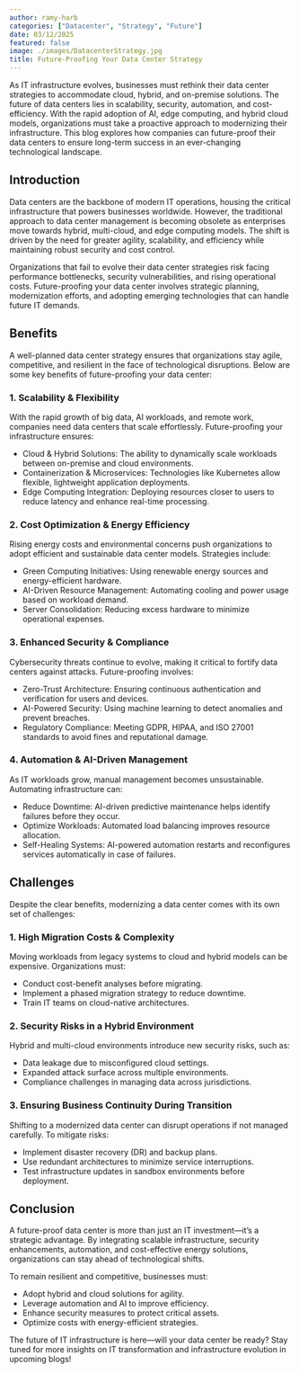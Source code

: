 ```yaml
---
author: ramy-harb
categories: ["Datacenter", "Strategy", "Future"]
date: 03/12/2025
featured: false
image: ./images/DatacenterStrategy.jpg
title: Future-Proofing Your Data Center Strategy
---
```


As IT infrastructure evolves, businesses must rethink their data center strategies to accommodate cloud, hybrid, and on-premise solutions. The future of data centers lies in scalability, security, automation, and cost-efficiency. With the rapid adoption of AI, edge computing, and hybrid cloud models, organizations must take a proactive approach to modernizing their infrastructure. This blog explores how companies can future-proof their data centers to ensure long-term success in an ever-changing technological landscape.

## Introduction

Data centers are the backbone of modern IT operations, housing the critical infrastructure that powers businesses worldwide. However, the traditional approach to data center management is becoming obsolete as enterprises move towards hybrid, multi-cloud, and edge computing models. The shift is driven by the need for greater agility, scalability, and efficiency while maintaining robust security and cost control.

Organizations that fail to evolve their data center strategies risk facing performance bottlenecks, security vulnerabilities, and rising operational costs. Future-proofing your data center involves strategic planning, modernization efforts, and adopting emerging technologies that can handle future IT demands.

## Benefits

A well-planned data center strategy ensures that organizations stay agile, competitive, and resilient in the face of technological disruptions. Below are some key benefits of future-proofing your data center:

### 1. Scalability & Flexibility

With the rapid growth of big data, AI workloads, and remote work, companies need data centers that scale effortlessly. Future-proofing your infrastructure ensures:

-   Cloud & Hybrid Solutions: The ability to dynamically scale workloads between on-premise and cloud environments.
-   Containerization & Microservices: Technologies like Kubernetes allow flexible, lightweight application deployments.
-   Edge Computing Integration: Deploying resources closer to users to reduce latency and enhance real-time processing.

### 2. Cost Optimization & Energy Efficiency

Rising energy costs and environmental concerns push organizations to adopt efficient and sustainable data center models. Strategies include:

-   Green Computing Initiatives: Using renewable energy sources and energy-efficient hardware.
-   AI-Driven Resource Management: Automating cooling and power usage based on workload demand.
-   Server Consolidation: Reducing excess hardware to minimize operational expenses.

### 3. Enhanced Security & Compliance

Cybersecurity threats continue to evolve, making it critical to fortify data centers against attacks. Future-proofing involves:

-   Zero-Trust Architecture: Ensuring continuous authentication and verification for users and devices.
-   AI-Powered Security: Using machine learning to detect anomalies and prevent breaches.
-   Regulatory Compliance: Meeting GDPR, HIPAA, and ISO 27001 standards to avoid fines and reputational damage.

### 4. Automation & AI-Driven Management

As IT workloads grow, manual management becomes unsustainable. Automating infrastructure can:

-   Reduce Downtime: AI-driven predictive maintenance helps identify failures before they occur.
-   Optimize Workloads: Automated load balancing improves resource allocation.
-   Self-Healing Systems: AI-powered automation restarts and reconfigures services automatically in case of failures.

## Challenges

Despite the clear benefits, modernizing a data center comes with its own set of challenges:

### 1. High Migration Costs & Complexity

Moving workloads from legacy systems to cloud and hybrid models can be expensive. Organizations must:

-   Conduct cost-benefit analyses before migrating.
-   Implement a phased migration strategy to reduce downtime.
-   Train IT teams on cloud-native architectures.

### 2. Security Risks in a Hybrid Environment

Hybrid and multi-cloud environments introduce new security risks, such as:

-   Data leakage due to misconfigured cloud settings.
-   Expanded attack surface across multiple environments.
-   Compliance challenges in managing data across jurisdictions.

### 3. Ensuring Business Continuity During Transition

Shifting to a modernized data center can disrupt operations if not managed carefully. To mitigate risks:

-   Implement disaster recovery (DR) and backup plans.
-   Use redundant architectures to minimize service interruptions.
-   Test infrastructure updates in sandbox environments before deployment.

## Conclusion

A future-proof data center is more than just an IT investment—it’s a strategic advantage. By integrating scalable infrastructure, security enhancements, automation, and cost-effective energy solutions, organizations can stay ahead of technological shifts.

To remain resilient and competitive, businesses must:

-   Adopt hybrid and cloud solutions for agility.
-   Leverage automation and AI to improve efficiency.
-   Enhance security measures to protect critical assets.
-   Optimize costs with energy-efficient strategies.

The future of IT infrastructure is here—will your data center be ready? Stay tuned for more insights on IT transformation and infrastructure evolution in upcoming blogs!
